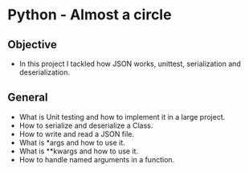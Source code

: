 # Python - Almost a circle

## Objective
- In this project I tackled how JSON works, unittest, serialization and deserialization.

## General
- What is Unit testing and how to implement it in a large project.
- How to serialize and deserialize a Class.
- How to write and read a JSON file.
- What is *args and how to use it.
- What is **kwargs and how to use it.
- How to handle named arguments in a function.